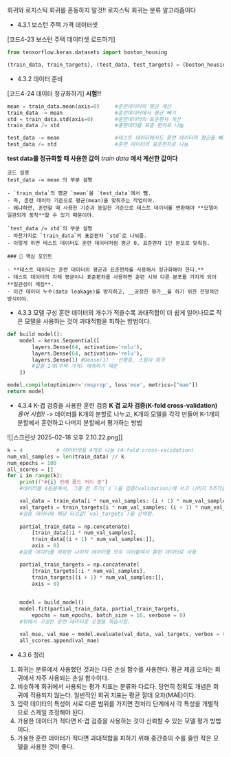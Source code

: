 회귀와 로지스틱 회귀를 혼동하지 말것!!
로지스틱 회귀는 분류 알고리즘이다

- 4.3.1 보스턴 주택 가격 데이터셋

[코드4-23 보스턴 주택 데이터셋 로드하기]
```python
from tensorflow.keras.datasets import boston_housing

(train_data, train_targets), (test_data, test_targets) = (boston_housing.load_dat())
```

- 4.3.2 데이터 준비

[코드4-24 데이터 정규화하기] __시험!!__
```python
mean = train_data.mean(axis=0)     #훈련데이터의 평균 계산
train_data -= mean                 #훈련데이터에서 평균 빼기
std = train_data.std(axis=0)       #훈련데이터의 표준편차 계산
train_data /= std                  #훈련데터를 표준 편차로 나눔

test_data -= mean                  #테스트 데이터에서도 훈련 데이터의 평균을 빼고
test_data /= std                   #훈련 데이터의 표준편차로 나눔
```
__test data를 정규화할 때 사용한 값이__ *train data* __에서 계산한 값이다__

```
코드 설명
test_data -= mean 의 부분 설명

- `train_data`의 평균 `mean`을 `test_data`에서 뺌.
- 즉, 훈련 데이터 기준으로 평균(mean)을 맞춰주는 작업이야.
- 왜냐하면, 훈련할 때 사용한 기준과 동일한 기준으로 테스트 데이터를 변환해야 **모델이 일관되게 동작**할 수 있기 때문이야.

`test_data /= std`의 부분 설명
- 마찬가지로 `train_data`의 표준편차 `std`로 나눠줌.
- 이렇게 하면 테스트 데이터도 훈련 데이터처럼 평균 0, 표준편차 1인 분포로 맞춰짐.

### 🔑 핵심 포인트

- **테스트 데이터는 훈련 데이터의 평균과 표준편차를 사용해서 정규화해야 한다.**
- 테스트 데이터의 자체 평균이나 표준편차를 사용하면 훈련 시와 다른 분포를 가지게 되어 **일관성이 깨짐**.
- 이건 데이터 누수(data leakage)를 방지하고, __공정한 평가__를 하기 위한 전형적인 방식이야.
```

- 4.3.3 모델 구성
훈련 데이터의 개수가 적을수록 과대적합이 더 쉽게 일어나므로 작은 모델을 사용하는 것이 과대적합을 피하는 방법이다.

```python
def build model():
	model = keras.Sequential([
		layers.Dense(64, activation='relu'),
		layers.Dense(64, activation='relu'),
		layers.Dense(1) #Dense(1) : 선형층, 스칼라 회귀
		#값을 1개(주택 가격) 예측하기 때문
	])

model.compile(optimizer='rmsprop', loss'mse', metrics=["mae"])
return model
```

- 4.3.4 K-겹 검증을 사용한 훈련 검증
__K 겹 교차 검증(K-fold cross-validation)__ *용어 시험!!*
-> 데이터를 K개의 분할로 나누고, K개의 모델을 각각 만들어 K-1개의 분할에서 훈련하고 나머지 분할에서 평가하는 방법

![[스크린샷 2025-02-18 오후 2.10.22.png]]

```python
k = 4           # 데이터셋을 4개로 나눔 (4-fold cross-validation)
num_val_samples = len(train_data) // k
num_epochs = 100
all_scores = []
for i in range(k):
	print(f"#{i} 번째 폴드 처리 중")
	#데이터를 4등분해서, 그중 한 조각(`i`)을 검증(validation)에 쓰고 나머지 3조각을 훈련(train)에 사용함.

	val_data = train_data[i * num_val_samples: (i + 1) * num_val_samples]
	val_targets = train_targets[i * num_val_samples: (i + 1) * num_val_samples]
	#검증 데이터와 해당 타깃값(`val_targets`)을 선택함.
	
	partial_train_data = np.concatenate(
		[train_data[:i * num_val_samples],
		train_data[(i + 1) * num_val_samples:]],
		axis = 0)
	#검증 데이터를 제외한 나머지 데이터를 모두 이어붙여서 훈련 데이터로 사용.

	partial_train_targets = np.concatenate(
		[train_targets[:i * num_val_samples],
		train_targets[(i + 1) * num_val_samples:]],
		axis = 0)
	

	model = build_model()
	model.fit(partial_train_data, partial_train_targets,
		epochs = num_epochs, batch_size = 16, verbose = 0)
	#위에서 구성한 훈련 데이터로 모델을 학습시킴.

	val_mse, val_mae = model.evaluate(val_data, val_targets, verbos = 0)
	all_scores.append(val_mae)
```



- 4.3.6 정리
1. 회귀는 분류에서 사용했던 것과는 다른 손실 함수를 사용한다. 평균 제곱 오차는 회귀에서 자주 사용되는 손실 함수이다.
2. 비슷하게 회귀에서 사용되는 평가 지표는 분류와 다르다. 당연히 정확도 개념은 회귀에 적용되지 않는다. 일반적인 회귀 지표는 평균 절대 오차(MAE)이다.
3. 입력 데이터의 특성이 서로 다른 범위를 가지면 전처리 단계에서 각 특성을 개별적으로 스케일 조정해야 된다.
4. 가용한 데이터가 적다면 K-겹 검증을 사용하는 것이 신뢰할 수 있는 모델 평가 방법이다.
5. 가용한 훈련 데이터가 적다면 과대적합을 피하기 위해 중간층의 수를 줄인 작은 모델을 사용한 것이 좋다.


